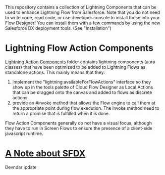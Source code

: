 
This repository contains a collection of Lightning Components that can be used to enhance Lightning Flow from Salesforce. Note that you do not need to write code, read code, or use developer console to install these into your Flow Designer! You can install them with a few commands by using the new Salesforce DX deployment tools. (See "Installation")

# Lightning Flow Action Components
[Lightning Action Components](/flow_local_actions/) folder contains lightning components (aura classes) that have been optimized to be added to Lightning Flows as standalone actions. This mainly means that they:
1) implement the "lightning:availableForFlowActions" interface so they show up in the tools palette of Cloud Flow Designer as Local Actions that can be dragged onto the canvas and added to flows as discrete actions.
2) provide an #invoke method that allows the Flow engine to call them at the appropriate point during flow execution. The invoke method need to return a promise that is fulfilled when it is done.

Flow Action Components generally do not have a visual focus, although they have to run in Screen Flows to ensure the presence of a client-side javascript runtime.

# [A Note about SFDX](./sfdxintro.md)
Devndar ipdate
